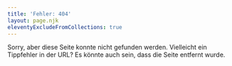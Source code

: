```yaml
---
title: 'Fehler: 404'
layout: page.njk
eleventyExcludeFromCollections: true
---
```


Sorry, aber diese Seite konnte nicht gefunden werden. Vielleicht ein Tippfehler in der URL? Es könnte auch sein, dass die Seite entfernt wurde.
